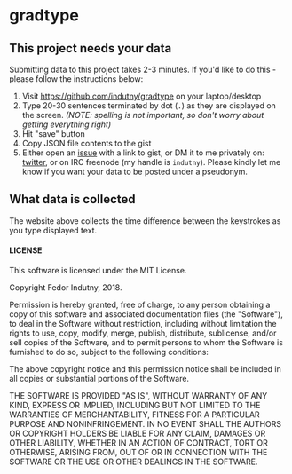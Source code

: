 # gradtype

## This project needs your data

Submitting data to this project takes 2-3 minutes. If you'd like to do this -
please follow the instructions below:

1. Visit https://github.com/indutny/gradtype on your laptop/desktop
2. Type 20-30 sentences terminated by dot (`.`) as they are displayed on the
   screen. _(NOTE: spelling is not important, so don't worry about getting
   everything right)_
3. Hit "save" button
4. Copy JSON file contents to the gist
5. Either open an [issue][0] with a link to gist, or DM it to me privately on:
   [twitter][1], or on IRC freenode (my handle is `indutny`). Please kindly let
   me know if you want your data to be posted under a pseudonym.

## What data is collected

The website above collects the time difference between the keystrokes as you
type displayed text.

#### LICENSE

This software is licensed under the MIT License.

Copyright Fedor Indutny, 2018.

Permission is hereby granted, free of charge, to any person obtaining a
copy of this software and associated documentation files (the
"Software"), to deal in the Software without restriction, including
without limitation the rights to use, copy, modify, merge, publish,
distribute, sublicense, and/or sell copies of the Software, and to permit
persons to whom the Software is furnished to do so, subject to the
following conditions:

The above copyright notice and this permission notice shall be included
in all copies or substantial portions of the Software.

THE SOFTWARE IS PROVIDED "AS IS", WITHOUT WARRANTY OF ANY KIND, EXPRESS
OR IMPLIED, INCLUDING BUT NOT LIMITED TO THE WARRANTIES OF
MERCHANTABILITY, FITNESS FOR A PARTICULAR PURPOSE AND NONINFRINGEMENT. IN
NO EVENT SHALL THE AUTHORS OR COPYRIGHT HOLDERS BE LIABLE FOR ANY CLAIM,
DAMAGES OR OTHER LIABILITY, WHETHER IN AN ACTION OF CONTRACT, TORT OR
OTHERWISE, ARISING FROM, OUT OF OR IN CONNECTION WITH THE SOFTWARE OR THE
USE OR OTHER DEALINGS IN THE SOFTWARE.

[0]: https://github.com/indutny/gradtype/issues/new
[1]: https://twitter.com/indutny
